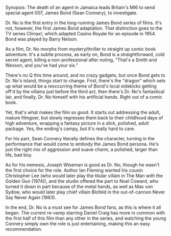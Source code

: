 Synopsis: The death of an agent in Jamaica leads Britain's MI6 to send special agent 007, James Bond (Sean Connery), to investigate.

Dr. No is the first entry in the long-running James Bond series of films. It's not, however, the first James Bond adaptation. That distinction goes to the TV series Climax!, which adapted Casino Royale for an episode in 1954. Bond was played by Barry Nelson.

As a film, Dr. No morphs from mystery/thriller to straight up comic book adventure. It's a subtle process, as early on, Bond is a straightforward, cold secret agent, killing a non-professional after noting, "That's a Smith and Wesson, and you've had your six."

There's no Q this time around, and no crazy gadgets, but once Bond gets to Dr. No's island, things start to change. First, there's the "dragon" which sets up what would be a reoccurring theme of Bond's local sidekicks getting off'd by the villains just before the third act, then there's Dr. No's fantastical lair, and finally, Dr. No himself with his artificial hands. Right out of a comic book.

Yet, that's what makes the film so good. It starts out addressing the adult, mature filmgoer, but slowly regresses them back to their childhood days of high adventure, wrapping a fantasy picture in a slick, polished, adult package. Yes, the ending's campy, but it's really hard to care.

For his part, Sean Connery literally defines the character, turning in the performance that would come to embody the James Bond persona. He's just the right mix of aggression and suave charm, a polished, larger than life, bad boy.

As for his nemesis, Joseph Wiseman is good as Dr. No, though he wasn't the first choice for the role. Author Ian Fleming wanted his cousin Christopher Lee (who would later play the titular villain in The Man with the Golden Gun (1974)), and the studio offered the part to Noel Coward, who turned it down in part because of the metal hands, as well as Max von Sydow, who would later play chief villain Blofeld in the out-of-cannon Never Say Never Again (1983).

In the end, Dr. No is a must see for James Bond fans, as this is where it all began. The current re-vamp starring Daniel Craig has more in common with the first half of this film than any other in the series, and watching the young Connery simply own the role is just entertaining, making this an easy recommendation.


